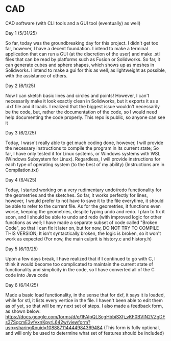# CAD
CAD software (with CLI tools and a GUI tool (eventually) as well)

Day 1 (5/31/25)

So far, today was the groundbreaking day for this project. I didn't get too far, however, I have a decent foundation. I intend to make a terminal application that can run a GUI (at the discretion of the user) and make .stl files that can be read by platforms such as Fusion or Solidworks. So far, it can generate cubes and sphere shapes, which shows up as meshes in Solidworks. I intend to make a gui for this as well, as lightweight as possible, with the assistance of others.

Day 2 (6/1/25)

Now I can sketch basic lines and circles and points! However, I can't necessarily make it look exactly clean in Solidworks, but it exports it as a .dxf file and it loads. I realized that the biggest issue wouldn't necessarily be the code, but, rather the documentation of the code, so I would need help documenting the code properly. This repo is public, so anyone can see it


Day 3 (6/2/25)

Today, I wasn't really able to get much coding done, however, I will provide the necessary instructions to compile the program in its current state; So far, I have only tested it for Linux systems, or Windows systems with WSL (Windows Subsystem for Linux). Regardless, I will provide instructions for each type of operating system (to the best of my ability) (Instructions are in Compilation.txt)

Day 4 (6/4/25)

Today, I started working on a very rudimentary undo/redo functionality for the geometries and the sketches. So far, it works perfectly for lines, however, I would prefer to not have to save it to the file everytime, it should be able to refer to the current file. As for the geometries, it functions even worse, keeping the geometries, despite typing undo and redo. I plan to fix it soon, and I should be able to undo and redo (with improved logic for other functions as well; I have made a separate subset of code called "Broken Code", so that I can fix it later on, but for now, DO NOT TRY TO COMPILE THIS VERSION; It isn't syntactically broken, the logic is broken, so it won't work as expected (For now, the main culprit is history.c and history.h)

Day 5 (6/13/25)

Upon a few days break, I have realized that if I continued to go with C, I think it would become too complicated to maintain the current state of functionality and simplicity in the code, so I have converted all of the C code into Java code

Day 6 (6/14/25)

Made a basic load functionality, in the sense that for dxf, it says it is loaded, while for stl, it lists every vertice in the file. I haven't been able to edit them as of yet, so that will be my next set of steps. I also made a feedback form, as shown below:
https://docs.google.com/forms/d/e/1FAIpQLScgHbbiSXfj_vKF0BVIN2VZgDFs37SqcmE3vfvxnKpyrL642w/viewform?usp=sharing&ouid=108887114444984369484 (This form is fully optional, and will only be used to determine what set of features should be included)
